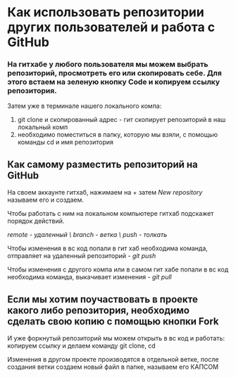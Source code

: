 # Как использовать репозитории других пользователей и работа с GitHub

### На гитхабе у любого пользователя мы можем выбрать репозиторий, просмотреть его или скопировать себе. Для этого встаем на зеленую кнопку Code и копируем ссылку репозитория. 

Затем уже в терминале нашего локального компа:

1. git clone и скопированный адрес - гит скопирует репозиторий в наш локальный комп
2. необходимо поместиться в папку, которую мы взяли, с помощью команды cd и имя репозитория

## Как самому разместить репозиторий на GitHub

На своем аккаунте гитхаб, нажимаем на + затем *New repository* называем его и создаем.


Чтобы работать с ним на локальном компьютере гитхаб подскажет порядок действий.

*remote - удаленный \ branch - ветка \ push - толкать*

Чтобы изменения в вс код попали в гит хаб необходима команда, отправляет на удаленный репозиторий - *git push*

Чтобы изменения с другого компа или в самом гит хабе попали в вс код необходима команда, выкачивает изменения - *git pull* 

## Если мы хотим поучаствовать в проекте какого либо репозитория, необходимо сделать свою копию с помощью кнопки Fork 

И уже форкнутый репозиторий мы можем открыть в вс код и работать: копируем ссылку и делаем команду git clone, сd

Изменения в другом проекте производятся в отдельной ветке, после создания ветки создаем новый файл в папке, называем его КАПСОМ
